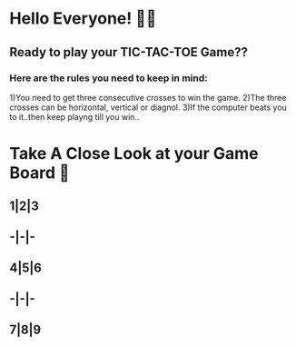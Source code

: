 # Hello Everyone! 👋👋
## Ready to play your TIC-TAC-TOE Game??

### Here are the rules you need to keep in mind:
1)You need to get three consecutive crosses to win the game.
2)The three crosses can be horizontal, vertical or diagnol.
3)If the computer beats you to it..then keep playng till you win..

# Take A Close Look at your Game Board 👀

##           1|2|3
##           -|-|-
##           4|5|6
##           -|-|-
##           7|8|9



